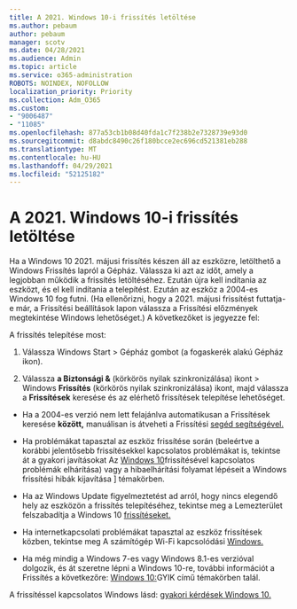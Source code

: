 ```yaml
---
title: A 2021. Windows 10-i frissítés letöltése
ms.author: pebaum
author: pebaum
manager: scotv
ms.date: 04/28/2021
ms.audience: Admin
ms.topic: article
ms.service: o365-administration
ROBOTS: NOINDEX, NOFOLLOW
localization_priority: Priority
ms.collection: Adm_O365
ms.custom:
- "9006487"
- "11085"
ms.openlocfilehash: 877a53cb1b08d40fda1c7f238b2e7328739e93d0
ms.sourcegitcommit: d8abdc8490c26f180bcce2ec696cd521381eb288
ms.translationtype: MT
ms.contentlocale: hu-HU
ms.lasthandoff: 04/29/2021
ms.locfileid: "52125182"
---
```

# <a name="get-the-windows-10-may-2021-update"></a>A 2021. Windows 10-i frissítés letöltése

Ha a Windows 10 2021. májusi frissítés készen áll az eszközre, letölthető a Windows Frissítés lapról a Gépház. Válassza ki azt az időt, amely a legjobban működik a frissítés letöltéséhez. Ezután újra kell indítania az eszközt, és el kell indítania a telepítést. Ezután az eszköz a 2004-es Windows 10 fog futni. (Ha ellenőrizni, hogy a 2021. májusi  frissítést futtatja-e már, a Frissítési beállítások lapon válassza a Frissítési előzmények megtekintése Windows lehetőséget.) A következőket is jegyezze fel:  

A frissítés telepítése most:

1. Válassza Windows Start > Gépház gombot (a fogaskerék alakú Gépház ikon).

1. Válassza **a Biztonsági &** (körkörös nyilak szinkronizálása) ikont > Windows **Frissítés** (körkörös nyilak szinkronizálása) ikont, majd válassza a **Frissítések** keresése és az elérhető frissítések telepítése lehetőséget. 

- Ha a 2004-es verzió nem lett felajánlva automatikusan a Frissítések keresése **között,** manuálisan is átveheti a Frissítési [segéd segítségével.](https://www.microsoft.com/software-download/windows10)

- Ha problémákat tapasztal az eszköz frissítése során (beleértve a korábbi jelentősebb frissítésekkel kapcsolatos problémákat is, tekintse [](https://support.microsoft.com/sbs/windows/fix-windows-update-errors-18b693b5-7818-5825-8a7e-2a4a37d6d787)át a gyakori javításokat Az [Windows 10](https://support.microsoft.com/windows/troubleshoot-problems-updating-windows-10-188c2b0f-10a7-d72f-65b8-32d177eb136c)frissítésével kapcsolatos problémák elhárítása) vagy a hibaelhárítási folyamat lépéseit a Windows frissítési hibák kijavítása ] témakörben.

- Ha az Windows Update figyelmeztetést ad arról, hogy nincs elegendő hely az eszközön a frissítés telepítéséhez, tekintse meg a Lemezterület felszabadítja a Windows 10 [frissítéseket.](https://support.microsoft.com/help/4013876)

- Ha internetkapcsolati problémákat tapasztal az eszköz frissítések közben, tekintse meg A számítógép Wi-Fi kapcsolódási [Windows.](https://support.microsoft.com/windows/fix-wi-fi-connection-issues-in-windows-9424a1f7-6a3b-65a6-4d78-7f07eee84d2c)

- Ha még mindig a Windows 7-es vagy Windows 8.1-es verzióval dolgozik, és át szeretne lépni a Windows 10-re, további információt a Frissítés a következőre: [Windows 10:](https://support.microsoft.com/windows/upgrade-to-windows-10-faq-cce52341-7943-594e-72ce-e1cf00382445)GYIK című témakörben talál.

A frissítéssel kapcsolatos Windows lásd: [gyakori kérdések Windows 10.](https://support.microsoft.com/windows/windows-update-faq-8a903416-6f45-0718-f5c7-375e92dddeb2)


